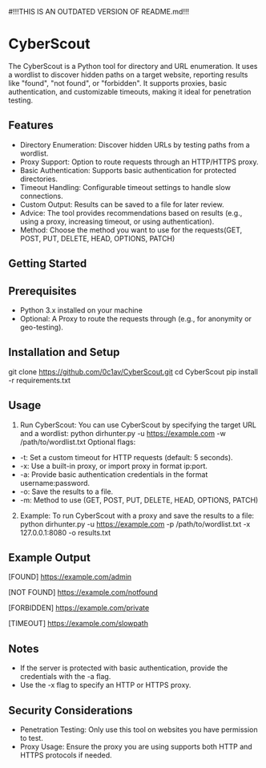 #!!!THIS IS AN OUTDATED VERSION OF README.md!!!

# CyberScout
The CyberScout is a Python tool for directory and URL enumeration. It uses a wordlist to discover hidden paths on a target website, reporting results like "found", "not found", or "forbidden". It supports proxies, basic authentication, and customizable timeouts, making it ideal for penetration testing.

## Features
- Directory Enumeration: Discover hidden URLs by testing paths from a wordlist.
- Proxy Support: Option to route requests through an HTTP/HTTPS proxy.
- Basic Authentication: Supports basic authentication for protected directories.
- Timeout Handling: Configurable timeout settings to handle slow connections.
- Custom Output: Results can be saved to a file for later review.
- Advice: The tool provides recommendations based on results (e.g., using a proxy, increasing timeout, or using authentication).
- Method: Choose the method you want to use for the requests(GET, POST, PUT, DELETE, HEAD, OPTIONS, PATCH)

## Getting Started
## Prerequisites
- Python 3.x installed on your machine
- Optional: A Proxy to route the requests through (e.g., for anonymity or geo-testing).

## Installation and Setup
git clone https://github.com/0c1av/CyberScout.git
cd CyberScout
pip install -r requirements.txt

## Usage
1. Run CyberScout: You can use CyberScout by specifying the target URL and a wordlist: python dirhunter.py -u https://example.com -w /path/to/wordlist.txt
Optional flags:
- -t: Set a custom timeout for HTTP requests (default: 5 seconds).
- -x: Use a built-in proxy, or import proxy in format ip:port.
- -a: Provide basic authentication credentials in the format username:password.
- -o: Save the results to a file.
- -m: Method to use (GET, POST, PUT, DELETE, HEAD, OPTIONS, PATCH)
2. Example: To run CyberScout with a proxy and save the results to a file:
  python dirhunter.py -u https://example.com -p /path/to/wordlist.txt -x 127.0.0.1:8080 -o results.txt

## Example Output
[FOUND] https://example.com/admin

[NOT FOUND] https://example.com/notfound

[FORBIDDEN] https://example.com/private

[TIMEOUT] https://example.com/slowpath

## Notes
- If the server is protected with basic authentication, provide the credentials with the -a flag.
- Use the -x flag to specify an HTTP or HTTPS proxy.

## Security Considerations
- Penetration Testing: Only use this tool on websites you have permission to test.
- Proxy Usage: Ensure the proxy you are using supports both HTTP and HTTPS protocols if needed.
